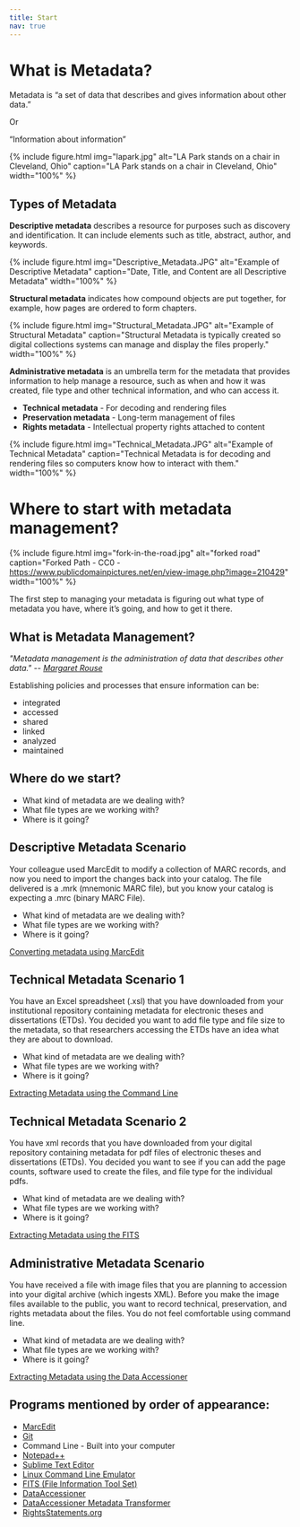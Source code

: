 ```yaml
---
title: Start
nav: true
---
```


# What is Metadata?

Metadata is “a set of data that describes and gives information about other data.”

Or

“Information about information”

{% include figure.html img="lapark.jpg" alt="LA Park stands on a chair in Cleveland, Ohio" caption="LA Park stands on a chair in Cleveland, Ohio" width="100%" %}

## Types of Metadata

**Descriptive metadata** describes a resource for purposes such as discovery and identification. It can include elements such as title, abstract, author, and keywords.

{% include figure.html img="Descriptive_Metadata.JPG" alt="Example of Descriptive Metadata" caption="Date, Title, and Content are all Descriptive Metadata" width="100%" %}

**Structural metadata** indicates how compound objects are put together, for example, how pages are ordered to form chapters.

{% include figure.html img="Structural_Metadata.JPG" alt="Example of Structural Metadata" caption="Structural Metadata is typically created so digital collections systems can manage and display the files properly." width="100%" %}

**Administrative metadata** is an umbrella term for the metadata that provides information to help manage a resource, such as when and how it was created, file type and other technical information, and who can access it.
 * **Technical metadata** - For decoding and rendering files
 * **Preservation metadata** - Long-term management of files
 * **Rights metadata** - Intellectual property rights attached to content

{% include figure.html img="Technical_Metadata.JPG" alt="Example of Technical Metadata" caption="Technical Metadata is for decoding and rendering files so computers know how to interact with them." width="100%" %}

# Where to start with metadata management?
{% include figure.html img="fork-in-the-road.jpg" alt="forked road" caption="Forked Path - CC0 - https://www.publicdomainpictures.net/en/view-image.php?image=210429" width="100%" %}

The first step to managing your metadata is figuring out what type of metadata you have, where it’s going, and how to get it there.

## What is Metadata Management?
*"Metadata management is the administration of data that describes other data." -- [Margaret Rouse](https://whatis.techtarget.com/definition/metadata-management)*

Establishing policies and processes that ensure information can be:
* integrated
* accessed
* shared
* linked
* analyzed
* maintained

## Where do we start?

* What kind of metadata are we dealing with?
* What file types are we working with?
* Where is it going?

## Descriptive Metadata Scenario

Your colleague used MarcEdit to modify a collection of MARC records, and now you need to import the changes back into your catalog. The file delivered is a .mrk (mnemonic MARC file), but you know your catalog is expecting a .mrc (binary MARC File).

* What kind of metadata are we dealing with?
* What file types are we working with?
* Where is it going?

[Converting metadata using MarcEdit](2a-converting.html)

## Technical Metadata Scenario 1

You have an Excel spreadsheet (.xsl) that you have downloaded from your institutional repository containing metadata for electronic theses and dissertations (ETDs). You decided you want to add file type and file size to the metadata, so that researchers accessing the ETDs have an idea what they are about to download.

* What kind of metadata are we dealing with?
* What file types are we working with?
* Where is it going?

[Extracting Metadata using the Command Line](2b-commandline.html)

## Technical Metadata Scenario 2

You have xml records that you have downloaded from your digital repository containing metadata for pdf files of electronic theses and dissertations (ETDs). You decided you want to see if you can add the page counts, software used to create the files, and file type for the individual pdfs.

* What kind of metadata are we dealing with?
* What file types are we working with?
* Where is it going?

[Extracting Metadata using the FITS](2c-fits.html)

## Administrative Metadata Scenario

You have received a file with image files that you are planning to accession into your digital archive (which ingests XML). Before you make the image files available to the public, you want to record technical, preservation, and rights metadata about the files. You do not feel comfortable using command line.

* What kind of metadata are we dealing with?
* What file types are we working with?
* Where is it going?

[Extracting Metadata using the Data Accessioner](2d-accessioner.html)

## Programs mentioned by order of appearance:
* [MarcEdit](https://marcedit.reeset.net/)
* [Git](https://git-scm.com/)
* Command Line - Built into your computer
* [Notepad++](https://notepad-plus-plus.org/download/v7.7.html)
* [Sublime Text Editor](https://www.sublimetext.com/)
* [Linux Command Line Emulator](https://www.masswerk.at/jsuix/)
* [FITS (File Information Tool Set)](https://projects.iq.harvard.edu/fits/home)
* [DataAccessioner](http://dataaccessioner.org/)
* [DataAccessioner Metadata Transformer](http://dataaccessioner.org/da-mt.htm)
* [RightsStatements.org](http://rightsstatements.org/)

